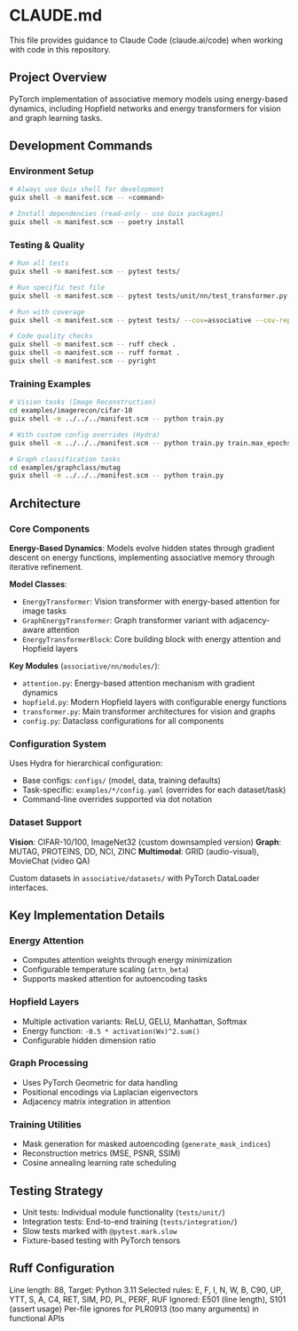 # CLAUDE.md

This file provides guidance to Claude Code (claude.ai/code) when working with code in this repository.

## Project Overview

PyTorch implementation of associative memory models using energy-based dynamics, including Hopfield networks and energy transformers for vision and graph learning tasks.

## Development Commands

### Environment Setup
```bash
# Always use Guix shell for development
guix shell -m manifest.scm -- <command>

# Install dependencies (read-only - use Guix packages)
guix shell -m manifest.scm -- poetry install
```

### Testing & Quality
```bash
# Run all tests
guix shell -m manifest.scm -- pytest tests/

# Run specific test file
guix shell -m manifest.scm -- pytest tests/unit/nn/test_transformer.py -xvs

# Run with coverage
guix shell -m manifest.scm -- pytest tests/ --cov=associative --cov-report=term-missing

# Code quality checks
guix shell -m manifest.scm -- ruff check .
guix shell -m manifest.scm -- ruff format .
guix shell -m manifest.scm -- pyright
```

### Training Examples
```bash
# Vision tasks (Image Reconstruction)
cd examples/imagerecon/cifar-10
guix shell -m ../../../manifest.scm -- python train.py

# With custom config overrides (Hydra)
guix shell -m ../../../manifest.scm -- python train.py train.max_epochs=100 model.num_layers=2

# Graph classification tasks
cd examples/graphclass/mutag
guix shell -m ../../../manifest.scm -- python train.py
```

## Architecture

### Core Components

**Energy-Based Dynamics**: Models evolve hidden states through gradient descent on energy functions, implementing associative memory through iterative refinement.

**Model Classes**:
- `EnergyTransformer`: Vision transformer with energy-based attention for image tasks
- `GraphEnergyTransformer`: Graph transformer variant with adjacency-aware attention
- `EnergyTransformerBlock`: Core building block with energy attention and Hopfield layers

**Key Modules** (`associative/nn/modules/`):
- `attention.py`: Energy-based attention mechanism with gradient dynamics
- `hopfield.py`: Modern Hopfield layers with configurable energy functions
- `transformer.py`: Main transformer architectures for vision and graphs
- `config.py`: Dataclass configurations for all components

### Configuration System

Uses Hydra for hierarchical configuration:
- Base configs: `configs/` (model, data, training defaults)
- Task-specific: `examples/*/config.yaml` (overrides for each dataset/task)
- Command-line overrides supported via dot notation

### Dataset Support

**Vision**: CIFAR-10/100, ImageNet32 (custom downsampled version)
**Graph**: MUTAG, PROTEINS, DD, NCI, ZINC
**Multimodal**: GRID (audio-visual), MovieChat (video QA)

Custom datasets in `associative/datasets/` with PyTorch DataLoader interfaces.

## Key Implementation Details

### Energy Attention
- Computes attention weights through energy minimization
- Configurable temperature scaling (`attn_beta`)
- Supports masked attention for autoencoding tasks

### Hopfield Layers
- Multiple activation variants: ReLU, GELU, Manhattan, Softmax
- Energy function: `-0.5 * activation(Wx)^2.sum()` 
- Configurable hidden dimension ratio

### Graph Processing
- Uses PyTorch Geometric for data handling
- Positional encodings via Laplacian eigenvectors
- Adjacency matrix integration in attention

### Training Utilities
- Mask generation for masked autoencoding (`generate_mask_indices`)
- Reconstruction metrics (MSE, PSNR, SSIM)
- Cosine annealing learning rate scheduling

## Testing Strategy

- Unit tests: Individual module functionality (`tests/unit/`)
- Integration tests: End-to-end training (`tests/integration/`)
- Slow tests marked with `@pytest.mark.slow`
- Fixture-based testing with PyTorch tensors

## Ruff Configuration

Line length: 88, Target: Python 3.11
Selected rules: E, F, I, N, W, B, C90, UP, YTT, S, A, C4, RET, SIM, PD, PL, PERF, RUF
Ignored: E501 (line length), S101 (assert usage)
Per-file ignores for PLR0913 (too many arguments) in functional APIs